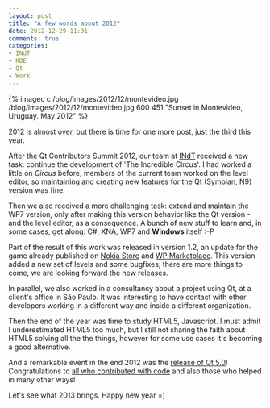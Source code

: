 ```yaml
---
layout: post
title: "A few words about 2012"
date: 2012-12-29 11:31
comments: true
categories: 
- INdT
- KDE
- Qt
- Work
---
```


{% imagec c /blog/images/2012/12/montevideo.jpg /blog/images/2012/12/montevideo.jpg 600 451 "Sunset in Montevideo, Uruguay. May 2012" %}

2012 is almost over, but there is time for one more post, just the third this year.

After the Qt Contributors Summit 2012, our team at [INdT](http://www.indt.org/?lang=en) received a new task: continue the development of 'The Incredible Circus'. I had worked a little on <em>Circus</em> before, members of the current team worked on the level editor, so maintaining and creating new features for the Qt (Symbian, N9) version was fine. 

Then we also received a more challenging task: extend and maintain the WP7 version, only after making this version behavior like the Qt version - and the level editor, as a consequence. A bunch of new stuff to learn and, in some cases, get along: C#, XNA, WP7 and **Windows** itself :-P

Part of the result of this work was released in version 1.2, an update for the game already published on [Nokia Store](http://store.ovi.com/content/214283) and [WP Marketplace](http://www.windowsphone.com/en-us/store/app/incredible-circus/ae7684da-8cf8-4173-8c69-00e39aaa06c6). This version added a new set of levels and some bugfixes; there are more things to come, we are looking forward the new releases.

In parallel, we also worked in a consultancy about a project using Qt, at a client's office in São Paulo. It was interesting to have contact with other developers working in a different way and inside a different organization.

Then the end of the year was time to study HTML5, Javascript. I must admit I underestimated HTML5 too much, but I still not sharing the faith about HTML5 solving all the the things, however for some use cases it's becoming a good alternative.

And a remarkable event in the end 2012 was the [release of Qt 5.0](http://blog.qt.digia.com/blog/2012/12/19/qt-5-0/)! Congratulations to [all who contributed with code](http://qt-project.org/qt-5.0-contributors) and also those who helped in many other ways!

Let's see what 2013 brings. Happy new year =)